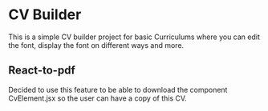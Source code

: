 # CV Builder

This is a simple CV builder project for basic Curriculums where you can edit the font, display the font on different ways and more.

## React-to-pdf

Decided to use this feature to be able to download the component CvElement.jsx so the user can have a copy of this CV.

